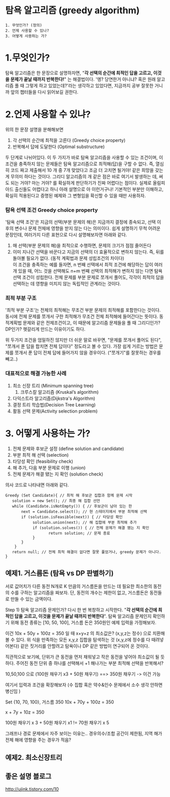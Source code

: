 
탐욕 알고리즘 (greedy algorithm)
====
```
1. 무엇인가? (정의)
2. 언제 사용할 수 있나?
3. 어떻게 사용하는 가?
```

# 1.무엇인가?

탐욕 알고리즘은 한 문장으로 설명하자면, "**각 선택의 순간에 최적인 답을 고르고, 이것을 문제가 끝날 때까지 반복한다!**" 는 해결법이다. '엥? 당연한거 아니냐? 혹은 원래 알고리즘 풀 때 그렇게 하고 있었는데?'라는 생각하고 있었다면, 지금까지 공부 잘못한 거니까 앞의 챕터들을 다시 읽어보길 권한다. 

# 2.언제 사용할 수 있냐?

위의 한 문장 설명을 분해해보면
1) 각 선택의 순간에 최적을 고른다 (Greedy choice property)
2) 반복해서 답에 도달한다 (Optimal substructure)

두 단계로 나뉘어있다.
이 두 가지가 바로 탐욕 알고리즘을 사용할 수 있는 조건이며, 이 조건을 충족하지 않는 문제들은 탐욕 알고리즘으로 최적해(답)을 구할 수 없다. 즉, 열심히 코드 짜고 제출해서 10 개 중 7개 맞았다고 조금 더 고치면 될거야! 같은 희망을 갖는 게 무의미 하다는 것이다. 그리디 알고리즘의 개 같은 점은 바로 여기서 발생하는 데, 써도 되는 거야? 마는 거야? 를 확실하게 판단하기가 진짜 어렵다는 점이다. 실제로 올림피아드 출신들도 어렵다고 하니 아래 설명으로 아 이런거구나! 기본적인 부분만 이해하고, 확실히 적용된다고 증명된 예제와 그 변형임을 확신할 수 있을 때만 사용하자.

 ### **탐욕 선택 조건 Greedy choice property**  
'탐욕 선택 조건'은 지금의 선택(부분 문제의 해)은 지금까지 결정에 종속되고, 선택 이 후의 변수나 문제 전체에 영향을 받지 않는 다는 의미이다. 쉽게 설명하기 무척 어려운 문장인데, 여러가지 다른 표현으로 다시 설명해보자면 아래와 같다.
1. 매 선택(부분 문제의 해)을 최적으로 수행하면, 문제의 크기가 점점 줄어든다
2. 이미 지나간 선택을 바꾼다고 지금의 선택의 더 효율적으로 변하지 않는다. 즉, 뒤를 돌아볼 필요가 없다. (동적 계획법과 문제 성립조건의 차이다)  
이 조건을 충족하는 예를 들자면, n 번째 선택에서 최적 조건에 해당하는 답이 여러 개 있을 때, 어느 것을 선택해도 n+m 번째 선택의 최적해가 변하지 않는 다면 탐욕 선택 조건이 성립한다. 전체 문제를 부분 문제로 쪼개서 풀어도, 각각이 최적의 답을 선택하는 데 영향을 미치지 않는 독립적인 관계라는 것이다. 

 ### **최적 부분 구조** 
'최적 부분 구조'는 전체의 최적해는 무조건 부분 문제의 최적해를 포함한다는 것이다. 동시에 전체 문제를 쪼개서 구한 최적해가 무조건 전체 최적해에 들어간다는 뜻이다. 동적계획법 문제와 같은 전제조건이고, 이 때문에 알고리즘 문제들을 풀 때 그리디인가? DP인가? 헷갈리게 만드는 이유이기도 하다.

위 두가지 조건을 엄밀하진 않지만 더 쉬운 말로 바꾸면, "문제를 쪼개서 풀어도 된다", "쪼개서 푼 답을 합치면 전체 답이다" 정도라고 볼 수 있다. 가장 쉽게 거르는 방법은 문제를 쪼개서 푼 답이 전체 답에 들어가지 않을 경우이다. ("쪼개기"를 잘못하는 경우를 빼고..)

### 대표적으로 해결 가능한 사례

1. 최소 신장 트리 (Minimum spanning tree)
    1. 크루스칼 알고리즘 (Kruskal’s algorithm)
2. 다익스트라 알고리즘(Dijkstra's Algorithm)
3. 결정 트리 학습법(Decision Tree Learning)
4. 활동 선택 문제(Activity selection problem)

# 3. 어떻게 사용하는 가?

1. 전체 문제와 후보군 설정 (define solution and candidate)
2. 부분 최적 해 선택 (selection) 
3. 타당성 확인 (feasibility check)
4. 해 추가, 다음 부분 문제로 이행 (union)
5. 전체 문제가 해결 됐는 지 확인 (solution check)

의사 코드로 나타내면 아래와 같다.
```
Greedy (Set Candidate){ // 최적 해 후보군 집합과 함께 문제 시작
   solution = new Set(); // 최종 해 집합 선언
   while (Candidate.isNotEmpty()) { // 후보군이 남아 있는 한
	   next = Candidate.select(); // 현 스테이지에서 부분 최적해 선택
	   if (solution.isFeasible(next)) { // 타당성 확인
 			solution.union(next); // 해 집합에 부분 최적해 추가
	   		if (solution.solves()) { // 전체 문제가 해결 됐는 지 확인
                   return solution; // 문제 종료
            }
       }
    }
   return null; // 전체 최적 해결이 없다면 잘못 풀었거나, greedy 문제가 아니다.
}
```

## 예제1. 거스름돈 (탐욕 vs DP 판별하기)
서로 값어치가 다른 동전 N개로 K 만큼의 거스름돈을 만드는 데 필요한 최소한의 동전의 수를 구하는 알고리즘을 짜보자. 단, 동전의 개수는 제한이 없고, 거스름돈은 동전들로 만들 수 있는 금액이다.

Step 1) 탐욕 알고리즘 문제인가?
다시 한 번 복창하고 시작한다. "**각 선택의 순간에 최적인 답을 고르고, 이것을 문제가 끝날 때까지 반복한다**". 탐욕 알고리즘 문제인지 확인하기 위해 동전 종류는 [10, 50, 100], 거스름 돈은 350원인 예제 입력을 가정해보자. 

이건 10x + 50y + 100z = 350 일 때 x+y+z 의 최소값은? (x,y,z는 정수) 으로 치환해볼 수 있다.
위 식을 만족하는 모든 x,y,z 집합을 탐색하는 것 (x,y,z에 정수를 다 때려넣어본다) 같은 짓거리를 안할려고 탐욕이나 DP 같은 방법이 연구되어 온 것이다.

직관적으로 보기에, 단위가 큰 동전을 먼저 채워넣고 작은 동전을 넣어야 최소값이 될 듯하다. 
주어진 동전 단위 중 하나를 선택해서 +1 해나가는 부분 최적해 선택을 반복해서?

10,50,100 으로 (100원 채우기 x3 + 50원 채우기) ==>  350원 채우기 -> 이건 가능

여기서 입력과 조건을 확장해보자 (수 집합 혹은 약수&인수 문제에서 소수 생각 안하면 병신임 )

Set {10, 70, 100}, 거스름 350
10x + 70y + 100z = 350

x + 7y + 10z = 350

100원 채우기 x 3 + 50원 채우기 x1 != 70원 채우기 x 5


그래프나 경로 문제에서 자주 보이는 이유는..
경우의수/조합 공간이 제한됨, 지역 해가 전체 해에 영향을 주는 경우가 적음?


## 예제2. 최소신장트리


## 좋은 설명 블로그
http://ujink.tistory.com/10
